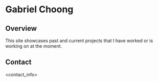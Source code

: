 # Gabriel Choong

## Overview

This site showcases past and current projects that I have worked or is working on at the moment.

## Contact

<contact_info>
